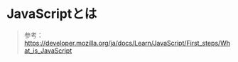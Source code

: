# JavaScriptとは

> 参考：https://developer.mozilla.org/ja/docs/Learn/JavaScript/First_steps/What_is_JavaScript
